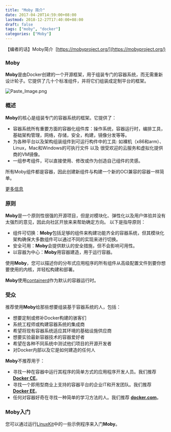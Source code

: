 ```yaml
---
title: "Moby 简介"
date: 2017-04-20T14:59:00+08:00
lastmod: 2018-12-27T17:40:00+08:00
draft: false
tags: ["moby", "docker"]
categories: ["Moby"]
---
```


【编者的话】Moby简介  [https://mobyproject.org/](https://mobyproject.org/)

### Moby

**Moby**是由Docker创建的一个开源框架，用于组装专门的容器系统，而无需重新设计轮子。它提供了几十个标准组件，并将它们组装成定制平台的框架。


![Paste_Image.png](/images/attachment/590399-7938fa3e7a81631a.png)

### 概述
**Moby**的核心是组装专门的容器系统的框架。它提供了：
- 容器系统所有重要方面的容器化组件库：操作系统，容器运行时，编排工具，基础架构管理，网络，存储，安全，构建，镜像分发等等。
- 为各种平台以及架构组装组件到可运行构件中的工具: 如裸机（x86和arm）、Linux，Mac和Windows的可执行文件 以及 很受欢迎的云服务和虚拟化提供商的VM镜像。
- 一组参考组件，可以直接使用、修改或作为创造自己组件的灵感。

所有Moby组件都是容器，因此创建新组件与构建一个新的OCI兼容的容器一样简单。

[更多信息](https://github.com/moby/moby/blob/moby/README.md)

### 原则
**Moby**是一个原则性很强的开源项目，但是对模块化、弹性化以及用户体验并没有太强烈的意见，因此向社区开放来来帮助确定方向。
以下是指导原则：
- 组件可切换：**Moby**包括足够的组件来构建功能齐全的容器系统，但其模块化架构确保大多数组件可以通过不同的实现来进行切换。
- 安全可用：**Moby**会提供默认的安全措施，但不会影响可用性。
- 以容器为中心：**Moby**用容器建造，用于运行容器。

使用**Moby**，您可以描述你的分布式应用程序的所有组件从高级配置文件到要你想要使用的内核，并轻松构建和部署。

**Moby**使用[containerd](https://github.com/containerd/containerd)作为默认的容器运行时。

### 受众

推荐使用**Moby**给那些想要组装基于容器系统的人，包括：
- 想要定制或修补Docker构建的骇客们
- 系统工程师或构建容器系统的集成商
- 希望将现有容器系统适应其环境的基础设施供应商
- 想要实验最新容器技术的容器爱好者
- 希望在各种不同系统中测试他们项目的开源开发者
- 对Docker内部以及它是如何建造的任何人

**Moby**不推荐用于：
- 寻找一种在容器中运行其程序的简单方式的应用程序开发人员。我们推荐 [**Docker CE**](https://www.docker.com/community-edition)。
- 寻找一个即用型商业上支持的容器平台的企业IT和开发团队。我们推荐 [**Docker EE**](https://www.docker.com/enterprise-edition)。
- 任何对容器好奇在寻找一种简单的学习方法的人。我们推荐 [**docker.com**](https://docs.docker.com/)。

### Moby入门
您可以通过运行[LinuxKit](https://github.com/linuxkit/linuxkit/tree/master/examples)中的一些示例程序来入门**Moby**。
